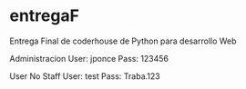 # entregaF
Entrega Final de coderhouse de Python para desarrollo Web

Administracion
User: jponce
Pass: 123456

User No Staff
User: test
Pass: Traba.123
